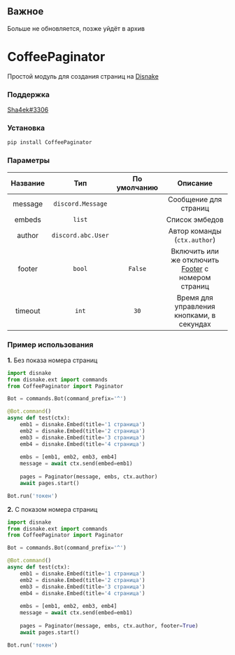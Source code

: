## Важное
Больше не обновляется, позже уйдёт в архив

# CoffeePaginator
Простой модуль для создания страниц на [Disnake](https://github.com/EQUENOS/disnake)

### Поддержка
[Sha4ek#3306](https://discord.com/users/546502974499717122)

### Установка
```py
pip install CoffeePaginator
```

### Параметры

| Название | Тип | По умолчанию | Описание |
|:-:|:-:|:-:|:-:|
| message | `discord.Message` | | Сообщение для страниц |
| embeds | `list` | | Список эмбедов |
| author | `discord.abc.User` | | Автор команды (`ctx.author`) |
| footer | `bool` | `False` | Включить или же отключить [Footer](https://disnake.readthedocs.io/en/latest/api.html?#disnake.Embed.footer) с номером страниц |
| timeout | `int` | `30` | Время для управления кнопками, в секундах |

### Пример использования

**1.** Без показа номера страниц

```py
import disnake
from disnake.ext import commands
from CoffeePaginator import Paginator

Bot = commands.Bot(command_prefix='^')

@Bot.command()
async def test(ctx):
    emb1 = disnake.Embed(title='1 страница')
    emb2 = disnake.Embed(title='2 страница')
    emb3 = disnake.Embed(title='3 страница')
    emb4 = disnake.Embed(title='4 страница')
    
    embs = [emb1, emb2, emb3, emb4]
    message = await ctx.send(embed=emb1)
    
    pages = Paginator(message, embs, ctx.author)
    await pages.start()

Bot.run('токен')
```

**2.** С показом номера страниц

```py
import disnake
from disnake.ext import commands
from CoffeePaginator import Paginator

Bot = commands.Bot(command_prefix='^')

@Bot.command()
async def test(ctx):
    emb1 = disnake.Embed(title='1 страница')
    emb2 = disnake.Embed(title='2 страница')
    emb3 = disnake.Embed(title='3 страница')
    emb4 = disnake.Embed(title='4 страница')
    
    embs = [emb1, emb2, emb3, emb4]
    message = await ctx.send(embed=emb1)
    
    pages = Paginator(message, embs, ctx.author, footer=True)
    await pages.start()

Bot.run('токен')
```
